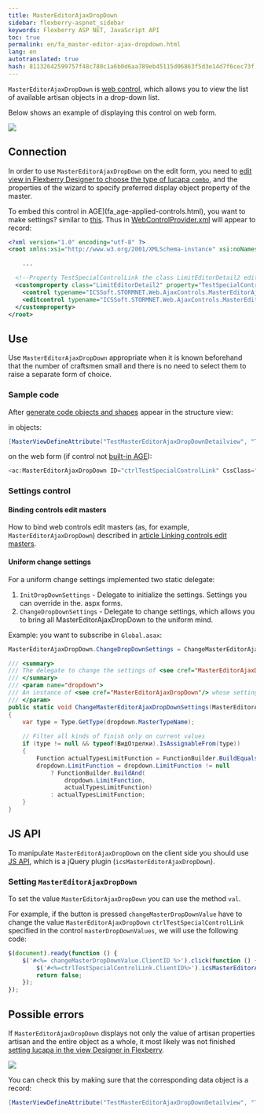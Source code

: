 ```yaml
---
title: MasterEditorAjaxDropDown
sidebar: flexberry-aspnet_sidebar
keywords: Flexberry ASP NET, JavaScript API
toc: true
permalink: en/fa_master-editor-ajax-dropdown.html
lang: en
autotranslated: true
hash: 81132642599757f48c780c1a6b0d6aa789eb45115d06863f5d3e14d7f6cec73f
---
```


`MasterEditorAjaxDropDown` is [web control](fa_web-controls.html), which allows you to view the list of available artisan objects in a drop-down list.

Below shows an example of displaying this control on web form.

![](/images/pages/products/flexberry-aspnet/on-form.png)

## Connection

In order to use `MasterEditorAjaxDropDown` on the edit form, you need to [edit view in Flexberry Designer to choose the type of lucapa `combo`](fd_view-edit-form.html), and the properties of the wizard to specify preferred display object property of the master.

To embed this control in AGE](fa_age-applied-controls.html), you want to make settings? similar to [this](fa_age-applied-controls.html). Thus in [WebControlProvider.xml](fa_web-control-provider.html) will appear to record:

```xml
<?xml version="1.0" encoding="utf-8" ?>
<root xmlns:xsi="http://www.w3.org/2001/XMLSchema-instance" xsi:noNamespaceSchemaLocation="WebControlProvider.xsd">

	...

  <!--Property TestSpecialControlLink the class LimitEditorDetail2 edited using MasterEditorAjaxDropDown.-->
  <customproperty class="LimitEditorDetail2" property="TestSpecialControlLink">
    <control typename="ICSSoft.STORMNET.Web.AjaxControls.MasterEditorAjaxDropDown, ICSSoft.STORMNET.Web.AjaxControls" property="SelectedMasterPK" codefile=""/>
    <editcontrol typename="ICSSoft.STORMNET.Web.AjaxControls.MasterEditorAjaxDropDown, ICSSoft.STORMNET.Web.AjaxControls" codefile="" property="SelectedMasterPK"/>
  </customproperty>
</root>
```

## Use

Use `MasterEditorAjaxDropDown` appropriate when it is known beforehand that the number of craftsmen small and there is no need to select them to raise a separate form of choice.

### Sample code

After [generate code objects and shapes](fa_asp-net-generator.html) appear in the structure view:

in objects:

```csharp
[MasterViewDefineAttribute("TestMasterEditorAjaxDropDownDetailview", "TestSpecialControlLink", ICSSoft.STORMNET.LookupTypeEnum.Combo, "", "PoleString")]
```

on the web form (if control not [built-in AGE](fa_age-applied-controls.html)):

```csharp
<ac:MasterEditorAjaxDropDown ID="ctrlTestSpecialControlLink" CssClass="descTxt" runat="server" EnablePostBack="false"/>
```

### Settings control

#### Binding controls edit masters

How to bind web controls edit masters (as, for example, `MasterEditorAjaxDropDown`) described in [article Linking controls edit masters](fa_linked-master-editors.html).

#### Uniform change settings

For a uniform change settings implemented two static delegate:

1. `InitDropDownSettings` - Delegate to initialize the settings. Settings you can override in the. aspx forms.
2. `ChangeDropDownSettings` - Delegate to change settings, which allows you to bring all MasterEditorAjaxDropDown to the uniform mind.

Example: you want to subscribe in `Global.asax`:

```csharp
MasterEditorAjaxDropDown.ChangeDropDownSettings = ChangeMasterEditorAjaxDropDownSettings;
```

```csharp
/// <summary> 
/// The delegate to change the settings of <see cref="MasterEditorAjaxDropDown"/>. 
/// </summary> 
/// <param name="dropdown"> 
/// An instance of <see cref="MasterEditorAjaxDropDown"/> whose settings you want to change. 
/// </param> 
public static void ChangeMasterEditorAjaxDropDownSettings(MasterEditorAjaxDropDown dropdown)
{
    var type = Type.GetType(dropdown.MasterTypeName);
    
    // Filter all kinds of finish only on current values 
    if (type != null && typeof(ВидОтделки).IsAssignableFrom(type))
    {
        Function actualTypesLimitFunction = FunctionBuilder.BuildEquals<ВидОтделки>(x => x.Актуально, true);
        dropdown.LimitFunction = dropdown.LimitFunction != null 
            ? FunctionBuilder.BuildAnd(                
                dropdown.LimitFunction,
                actualTypesLimitFunction)
            : actualTypesLimitFunction;
    }
}
```

## JS API

To manipulate `MasterEditorAjaxDropDown` on the client side you should use [JS API](fa_javascript-api.html), which is a jQuery plugin (`icsMasterEditorAjaxDropDown`).

### Setting `MasterEditorAjaxDropDown`

To set the value `MasterEditorAjaxDropDown` you can use the method `val`.

For example, if the button is pressed `changeMasterDropDownValue` have to change the value `MasterEditorAjaxDropDown` `ctrlTestSpecialControlLink` specified in the control `masterDropDownValues`, we will use the following code:

```javascript
$(document).ready(function () {
	$('#<%= changeMasterDropDownValue.ClientID %>').click(function () {
		$('#<%=ctrlTestSpecialControlLink.ClientID%>').icsMasterEditorAjaxDropDown('val', $('#<%=masterDropDownValues.ClientID%>').val());
		return false;
	});
});
```

## Possible errors

If `MasterEditorAjaxDropDown` displays not only the value of artisan properties artisan and the entire object as a whole, it most likely was not finished [setting lucapa in the view Designer in Flexberry](fd_view-edit-form.html).

![](/images/pages/products/flexberry-aspnet/on-form-bad.png)

You can check this by making sure that the corresponding data object is a record:

```csharp
[MasterViewDefineAttribute("TestMasterEditorAjaxDropDownDetailview", "TestSpecialControlLink", ICSSoft.STORMNET.LookupTypeEnum.Combo, "", "PoleString")]
```



